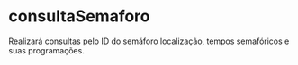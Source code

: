 # consultaSemaforo
Realizará consultas pelo ID do semáforo localização, tempos semafóricos e suas programações.
